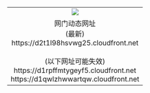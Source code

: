 ﻿<table>
  <tr></tr>
  <tr><td colspan=2 align=center><img src="https://d2t1l98hsvwg25.cloudfront.net/Up/oGate.jpg" /></td></tr>
  <tr><td colspan=2 align=center>网门动态网址<br/>(最新)
<br>https://d2t1l98hsvwg25.cloudfront.net
<br/><br/>(以下网址可能失效)
<br>https://d1rpffmtygeyf5.cloudfront.net
<br>https://d1qwlzhwwartqw.cloudfront.net
    </td>
  </tr>
</table>
